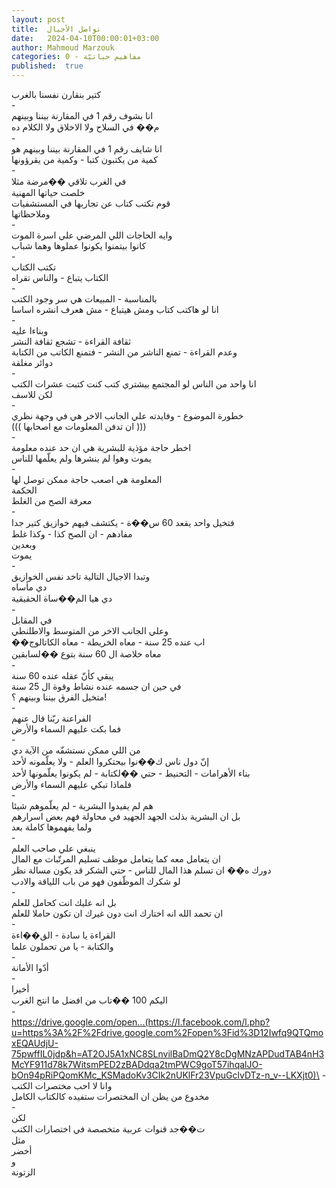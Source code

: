 ```yaml
---
layout: post
title:  تواصل الأجيال
date:   2024-04-10T00:00:01+03:00
author: Mahmoud Marzouk
categories: 0 - مفاهيم حياتيّة
published:  true
---
```

كتير بنقارن نفسنا بالغرب\
-\
انا بشوف رقم 1 في المقارنة بيننا وبينهم\
م�� في السلاح ولا الاخلاق ولا الكلام ده\
-\
انا شايف رقم 1 في المقارنة بيننا وبينهم هو\
كمية من يكتبون كتبا - وكمية من يقرؤونها\
-\
في الغرب تلاقي ��مرضة مثلا\
خلصت حياتها المهنية\
قوم تكتب كتاب عن تجاربها في المستشفيات\
وملاحظاتها\
-\
وايه الحاجات اللي المرضي علي اسرة الموت\
كانوا بيتمنوا يكونوا عملوها وهما شباب\
-\
تكتب الكتاب\
الكتاب يتباع - والناس تقراه\
-\
بالمناسبة - المبيعات هي سر وجود الكتب\
انا لو هاكتب كتاب ومش هيتباع - مش هعرف انشره اساسا\
-\
وبناءا عليه\
ثقافة القراءة - تشجع ثقافة النشر\
وعدم القراءة - تمنع الناشر من النشر - فتمنع الكاتب من
الكتابة\
دوائر مغلقة\
-\
انا واحد من الناس لو المجتمع بيشتري كتب كنت كتبت عشرات
الكتب\
لكن للاسف\
-\
خطورة الموضوع - وفايدته علي الجانب الاخر هي في وجهة نظري\
((( ان تدفن المعلومات مع اصحابها )))\
-\
اخطر حاجة مؤذية للبشرية هي ان حد عنده معلومة\
يموت وهوا لم ينشرها ولم يعلّمها للناس\
-\
المعلومة هي اصعب حاجة ممكن توصل لها\
الحكمة\
معرفة الصح من الغلط\
-\
فتخيل واحد يقعد 60 س��ة - يكتشف فيهم خوازيق كتير جدا\
مفادهم - ان الصح كذا - وكذا غلط\
وبعدين\
يموت\
-\
وتبدا الاجيال التالية تاخد نفس الخوازيق\
دي مأساه\
دي هيا الم��ساة الحقيقية\
-\
في المقابل\
وعلي الجانب الاخر من المتوسط والاطلنطي\
��اب عنده 25 سنة - معاه الخريطة - معاه الكاتالوج\
معاه خلاصة ال 60 سنة بتوع ��لسابقين\
-\
يبقي كأنّ عقله عنده 60 سنة\
في حين ان جسمه عنده نشاط وقوة ال 25 سنة\
متخيل الفرق بيننا وبينهم ؟!\
-\
الفراعنة ربّنا قال عنهم\
فما بكت عليهم السماء والأرض\
-\
من اللي ممكن نستشفّه من الآية دي\
إنّ دول ناس ك��نوا بيحتكروا العلم - ولا يعلّمونه لأحد\
بناء الأهرامات - التحنيط - حتي ��لكتابة - لم يكونوا يعلّمونها
لأحد\
فلماذا تبكي عليهم السماء والأرض\
-\
هم لم يفيدوا البشرية - لم يعلّموهم شيئا\
بل ان البشرية بذلت الجهد الجهيد في محاولة فهم بعض اسرارهم\
ولما يفهموها كاملة بعد\
-\
ينبغي علي صاحب العلم\
ان يتعامل معه كما يتعامل موظف تسليم المرتّبات مع المال\
دورك ه�� ان تسلم هذا المال للناس - حتي الشكر قد يكون مسالة
نظر\
لو شكرك الموظّفون فهو من باب اللياقة والادب\
-\
بل انه عليك انت كحامل للعلم\
ان تحمد الله انه اختارك انت دون غيرك ان تكون حاملا للعلم\
-\
القراءة يا سادة - الق��اءة\
والكتابة - يا من تحملون علما\
-\
أدّوا الأمانة\
-\
أخيرا\
اليكم 100 ��تاب من افضل ما انتج الغرب\
-\
https://drive.google.com/open...(https://l.facebook.com/l.php?u=https%3A%2F%2Fdrive.google.com%2Fopen%3Fid%3D12Iwfq9QTQmoxEQAUdjU-75pwffIL0jdp&h=AT2OJ5A1xNC8SLnvilBaDmQ2Y8cDgMNzAPDudTAB4nH3McYF911d78k7WitsmPED2zBADdqa2tmPWC9goT57ihqalJO-bOn94pRiPQomKMc_KSMadoKv3CIk2nUKlFr23VpuGclvDTz-n_v--LKXjt0)\
-\
وانا لا احب مختصرات الكتب\
مخدوع من يظن ان المختصرات ستفيده كالكتاب الكامل\
-\
لكن\
ت��جد قنوات عربية متخصصة في اختصارات الكتب\
مثل\
أخضر\
و\
الزتونة
